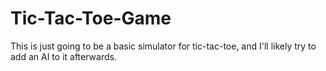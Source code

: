 # Tic-Tac-Toe-Game
This is just going to be a basic simulator for tic-tac-toe, and I'll likely try to add an AI to it afterwards.

